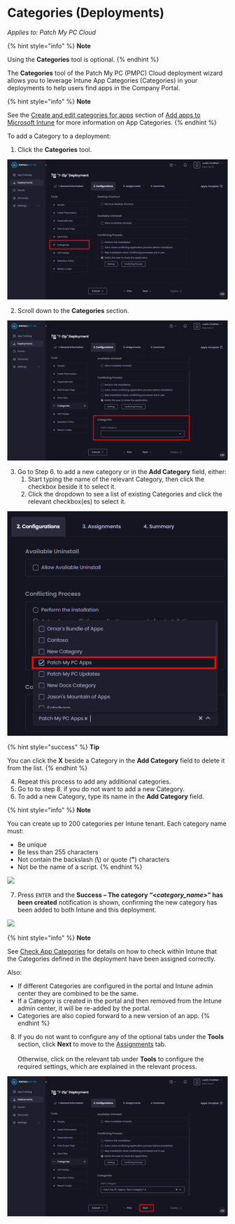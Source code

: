 # Categories (Deployments)

_Applies to: Patch My PC Cloud_

{% hint style="info" %}
**Note**

Using the **Categories** tool is optional.
{% endhint %}

The **Categories** tool of the Patch My PC (PMPC) Cloud deployment wizard allows you to leverage Intune App Categories (Categories) in your deployments to help users find apps in the Company Portal.

{% hint style="info" %}
**Note**

See the [Create and edit categories for apps](https://learn.microsoft.com/en-us/mem/intune/apps/apps-add#create-and-edit-categories-for-apps) section of [Add apps to Microsoft Intune](https://learn.microsoft.com/en-us/mem/intune/apps/apps-add) for more information on App Categories.
{% endhint %}

To add a Category to a deployment:

1. Click the **Categories** tool.

![Clicking the “Categories” tool](<../../../../.gitbook/assets/image-(72) (1).png>)

2. Scroll down to the **Categories** section.

![Scrolling down to the "Categories" section](<../../../../.gitbook/assets/image-(73) (1).png>)

3. Go to Step 6. to add a new category or in the **Add Category** field, either:
   1. Start typing the name of the relevant Category, then click the checkbox beside it to select it.
   2. Click the dropdown to see a list of existing Categories and click the relevant checkbox(es) to select it.

![Selecting the checkbox beside the relevant categories](<../../../../.gitbook/assets/image-(74) (1).png>)

{% hint style="success" %}
**Tip**

You can click the **X** beside a Category in the **Add Category** field to delete it from the list.
{% endhint %}

4. Repeat this process to add any additional categories.
5. Go to to step 8. if you do not want to add a new Category.
6. To add a new Category, type its name in the **Add Category** field.

{% hint style="info" %}
**Note**

You can create up to 200 categories per Intune tenant. Each category name must:

* Be unique
* Be less than 255 characters
* Not contain the backslash (**\\**) or quote (**"**) characters
* Not be the name of a script.
{% endhint %}

![](../../../../.gitbook/assets/image-\(75\).png)

7. Press `ENTER` and the **Success – The category “<**_**category\_name>**_**” has been created** notification is shown, confirming the new category has been added to both Intune and this deployment.

![](../../../../.gitbook/assets/image-\(76\).png)

{% hint style="info" %}
**Note**

See [Check App Categories](../../../cloud-reference/intune-reference/check-app-categories-in-intune.md) for details on how to check within Intune that the Categories defined in the deployment have been assigned correctly.

Also:

* If different Categories are configured in the portal and Intune admin center they are combined to be the same.
* If a Category is created in the portal and then removed from the Intune admin center, it will be re-added by the portal.
* Categories are also copied forward to a new version of an app.
{% endhint %}

8. If you do not want to configure any of the optional tabs under the **Tools** section, click **Next** to move to the [Assignments](../cloud-assignments-deployment-tab.md) tab.\
   \
   Otherwise, click on the relevant tab under **Tools** to configure the required settings, which are explained in the relevant process.

![Clicking "Next" to move to the "Assignments" page](<../../../../.gitbook/assets/image-(77) (1).png>)
